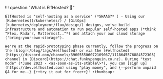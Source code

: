 !!! question "What is ElfHosted? :elf:"

    ElfHosted is "self-hosting as a service" (*SHAAS?* ) - Using our [Kubernetes](/kubernetes/) / [GitOps](kubernetes/deployment/flux/design/) designs, we've build infrastructure and automation to run popular self-hosted apps (*think "Plex, Radarr, Mattermost.."*) and attach your own cloud storage ("bring-your-own-storage").

    We're at the rapid-prototyping phase currently, follow the progress on the [blog](/blog/tags/#elfhosted) or via the [#elfhosted](https://discord.com/channels/396055506072109067/1118645576884572303) channel in [Discord](https://chat.funkypenguin.co.nz). During "test mode" (*June 2023 - <as-soon-as-its-stable\>*), you can [sign up](https://dev.elfhosted.com) using "play money", and {--perform unpaid QA for me--} {++try it out for free++}! :thumbsup: